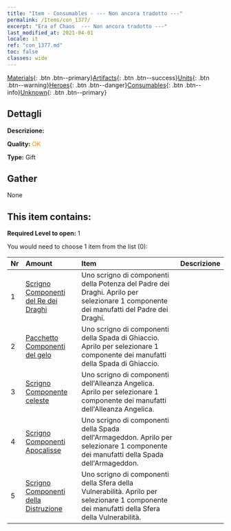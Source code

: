 ```yaml
---
title: "Item - Consumables - --- Non ancora tradotto ---"
permalink: /Items/con_1377/
excerpt: "Era of Chaos  --- Non ancora tradotto ---"
last_modified_at: 2021-04-01
locale: it
ref: "con_1377.md"
toc: false
classes: wide
---
```

 [Materials](/it/Items/){: .btn .btn--primary}[Artifacts](/it/Items/Artifacts/){: .btn .btn--success}[Units](/it/Items/Units/){: .btn .btn--warning}[Heroes](/it/Items/Heroes/){: .btn .btn--danger}[Consumables](/it/Items/Consumables/){: .btn .btn--info}[Unknown](/it/Items/Unknown/){: .btn .btn--primary}

## Dettagli
 **Descrizione:** 

 **Quality:** <span style="color: #FF8C00">OK</span>

 **Type:** Gift

## Gather

  None

## This item contains:

 **Required Level to open:** 1

 You would need to choose 1 item from the list (0):

  | Nr | Amount |     Item    | Descrizione |
  |:---|:-------|:------------|:-----------:|
  | 1 | [Scrigno Componenti del Re dei Draghi](/it/Items/con_1348/) | Uno scrigno di componenti della Potenza del Padre dei Draghi. Aprilo per selezionare 1 componente dei manufatti del Padre dei Draghi. | 
  | 2 | [Pacchetto Componenti del gelo](/it/Items/con_1352/) | Uno scrigno di componenti della Spada di Ghiaccio. Aprilo per selezionare 1 componente dei manufatti della Spada di Ghiaccio. | 
  | 3 | [Scrigno Componente celeste](/it/Items/con_1354/) | Uno scrigno di componenti dell'Alleanza Angelica. Aprilo per selezionare 1 componente dei manufatti dell'Alleanza Angelica. | 
  | 4 | [Scrigno Componenti Apocalisse](/it/Items/con_1360/) | Uno scrigno di componenti della Spada dell'Armageddon. Aprilo per selezionare 1 componente dei manufatti della Spada dell'Armageddon. | 
  | 5 | [Scrigno Componenti della Distruzione](/it/Items/con_1371/) | Uno scrigno di componenti della Sfera della Vulnerabilità. Aprilo per selezionare 1 componente dei manufatti della Sfera della Vulnerabilità. | 
